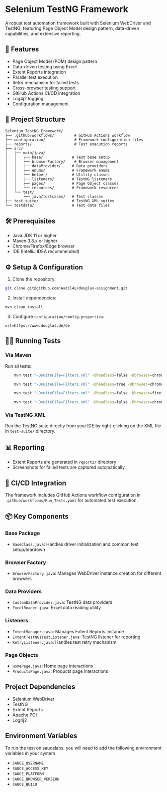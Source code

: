 # Selenium TestNG Framework

A robust test automation framework built with Selenium WebDriver and TestNG, featuring Page Object Model design pattern, data-driven capabilities, and extensive reporting.

## 🚀 Features

- Page Object Model (POM) design pattern
- Data-driven testing using Excel
- Extent Reports integration
- Parallel test execution
- Retry mechanism for failed tests
- Cross-browser testing support
- GitHub Actions CI/CD integration
- Log4j2 logging
- Configuration management

## 📁 Project Structure

```
Selenium_TestNG_Framework/
├── .github/workflows/         # GitHub Actions workflow
├── configuration/             # Framework configuration files
├── reports/                   # Test execution reports
├── src/
│   ├── main/java/
│   │   ├── base/             # Test base setup
│   │   ├── browserFactory/    # Browser management
│   │   ├── dataProvider/     # Data providers
│   │   ├── enums/            # Framework enums
│   │   ├── helper/           # Utility classes
│   │   ├── listeners/        # TestNG listeners
│   │   ├── pages/            # Page Object classes
│   │   └── resources/        # Framework resources
│   └── test/
│       └── java/testcases/   # Test classes
├── test-suite/               # TestNG XML suites
└── testdata/                 # Test data files
```

## 🛠️ Prerequisites

- Java JDK 11 or higher
- Maven 3.8.x or higher
- Chrome/Firefox/Edge browser
- IDE (IntelliJ IDEA recommended)

## ⚙️ Setup & Configuration

1. Clone the repository:

```bash
git clone git@github.com:Aadil4u/douglas-assignment.git
```

2. Install dependencies:

```bash
mvn clean install
```

3. Configure `configuration/config.properties`:

```properties
url=https://www.douglas.de/de
```

## 🏃‍♂️ Running Tests

### Via Maven

Run all tests:

```bash
    mvn test "-DsuiteFile=Filters.xml" -Dheadless=false -Dbrowser=chrome -DrunOnRemote=false # Run test in headed mode locally

    mvn test "-DsuiteFile=Filters.xml" -Dheadless=true -Dbrowser=chrome -DrunOnRemote=false # Run test in headless mode locally

    mvn test "-DsuiteFile=Filters.xml" -Dheadless=false -Dbrowser=firefox -DrunOnRemote=false # Run test in firefox

    mvn test "-DsuiteFile=Filters.xml" -Dheadless=false -Dbrowser=chrome -DrunOnRemote=true # Run test on saucelabs in chrome
```

### Via TestNG XML

Run the TestNG suite directly from your IDE by right-clicking on the XML file in `test-suite/` directory.

## 📊 Reporting

- Extent Reports are generated in `reports/` directory
- Screenshots for failed tests are captured automatically

## 🔄 CI/CD Integration

The framework includes GitHub Actions workflow configuration in `.github/workflows/Run_Tests.yaml` for automated test execution.

## 📦 Key Components

### Base Package

- `BaseClass.java`: Handles driver initialization and common test setup/teardown

### Browser Factory

- `BrowserFactory.java`: Manages WebDriver instance creation for different browsers

### Data Providers

- `CustomDataProvider.java`: TestNG data providers
- `ExcelReader.java`: Excel data reading utility

### Listeners

- `ExtentManager.java`: Manages Extent Reports instance
- `ExtentTestNGITestListener.java`: TestNG listener for reporting
- `RetryListener.java`: Handles test retry mechanism

### Page Objects

- `HomePage.java`: Home page interactions
- `ProductsPage.java`: Products page interactions

## Project Dependencies

- Selenium WebDriver
- TestNG
- Extent Reports
- Apache POI
- Log4j2

## Environment Variables

To run the test on saucelabs, you will need to add the following environment variables in your system

- `SAUCE_USERNAME`
- `SAUCE_ACCESS_KEY`
- `SAUCE_PLATFORM`
- `SAUCE_BROWSER_VERSION`
- `SAUCE_BUILD`
